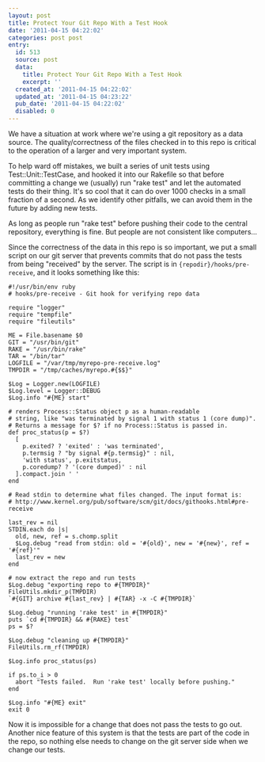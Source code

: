 ```yaml
---
layout: post
title: Protect Your Git Repo With a Test Hook
date: '2011-04-15 04:22:02'
categories: post post
entry:
  id: 513
  source: post
  data:
    title: Protect Your Git Repo With a Test Hook
    excerpt: ''
  created_at: '2011-04-15 04:22:02'
  updated_at: '2011-04-15 04:23:22'
  pub_date: '2011-04-15 04:22:02'
  disabled: 0
---
```


We have a situation at work where we're using a git repository as a data source. The quality/correctness of the files checked in to this repo is critical to the operation of a larger and very important system.

To help ward off mistakes, we built a series of unit tests using Test::Unit::TestCase, and hooked it into our Rakefile so that before committing a change we (usually) run "rake test" and let the automated tests do their thing. It's so cool that it can do over 1000 checks in a small fraction of a second. As we identify other pitfalls, we can avoid them in the future by adding new tests.

As long as people run "rake test" before pushing their code to the central repository, everything is fine. But people are not consistent like computers...

Since the correctness of the data in this repo is so important, we put a small script on our git server that prevents commits that do not pass the tests from being "received" by the server. The script is in `{repodir}/hooks/pre-receive`, and it looks something like this:

```
#!/usr/bin/env ruby
# hooks/pre-receive - Git hook for verifying repo data

require "logger"
require "tempfile"
require "fileutils"

ME = File.basename $0
GIT = "/usr/bin/git"
RAKE = "/usr/bin/rake"
TAR = "/bin/tar"
LOGFILE = "/var/tmp/myrepo-pre-receive.log"
TMPDIR = "/tmp/caches/myrepo.#{$$}"

$Log = Logger.new(LOGFILE)
$Log.level = Logger::DEBUG
$Log.info "#{ME} start"

# renders Process::Status object p as a human-readable
# string, like "was terminated by signal 1 with status 1 (core dump)".
# Returns a message for $? if no Process::Status is passed in.
def proc_status(p = $?)
  [
    p.exited? ? 'exited' : 'was terminated',
    p.termsig ? "by signal #{p.termsig}" : nil,
    'with status', p.exitstatus,
    p.coredump? ? '(core dumped)' : nil
  ].compact.join ' '
end

# Read stdin to determine what files changed. The input format is:
# http://www.kernel.org/pub/software/scm/git/docs/githooks.html#pre-receive

last_rev = nil
STDIN.each do |s|
  old, new, ref = s.chomp.split
  $Log.debug "read from stdin: old = '#{old}', new = '#{new}', ref = '#{ref}'"
  last_rev = new
end

# now extract the repo and run tests
$Log.debug "exporting repo to #{TMPDIR}"
FileUtils.mkdir_p(TMPDIR)
`#{GIT} archive #{last_rev} | #{TAR} -x -C #{TMPDIR}`

$Log.debug "running 'rake test' in #{TMPDIR}"
puts `cd #{TMPDIR} && #{RAKE} test`
ps = $?

$Log.debug "cleaning up #{TMPDIR}"
FileUtils.rm_rf(TMPDIR)

$Log.info proc_status(ps)

if ps.to_i > 0
  abort "Tests failed.  Run 'rake test' locally before pushing."
end

$Log.info "#{ME} exit"
exit 0
```

Now it is impossible for a change that does not pass the tests to go out. Another nice feature of this system is that the tests are part of the code in the repo, so nothing else needs to change on the git server side when we change our tests.
